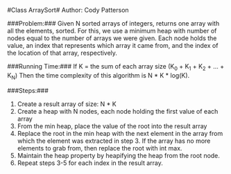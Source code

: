 #Class ArraySort#
Author: Cody Patterson

###Problem:###
Given N sorted arrays of integers, returns one array with all the elements,
sorted. For this, we use a minimum heap with number of nodes equal to the
number of arrays we were given. Each node holds the value, an index that
represents which array it came from, and the index of the location of that
array, respectively.

###Running Time:###
If K = the sum of each array size (K<sub>0</sub> + K<sub>1</sub> + K<sub>2</sub> + ... + K<sub>N</sub>)
Then the time complexity of this algorithm is N * K * log(K).

###Steps:###
1. Create a result array of size: N * K
2. Create a heap with N nodes, each node holding the first value of each array
3. From the min heap, place the value of the root into the result array
4. Replace the root in the min heap with the next element in the array from
   which the element was extracted in step 3. If the array has no more elements
   to grab from, then replace the root with int max.
5. Maintain the heap property by heapifying the heap from the root node.
6. Repeat steps 3-5 for each index in the result array.